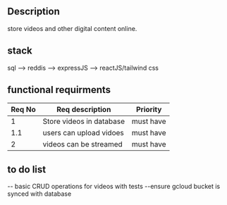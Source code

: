## Description

store videos and other digital content online.

## stack

sql --> reddis --> expressJS --> reactJS/tailwind css

## functional requirments

| Req No | Req description          | Priority  |
| ------ | ------------------------ | --------- |
| 1      | Store videos in database | must have |
| 1.1    | users can upload vidoes  | must have |
| 2      | videos can be streamed   | must have |

## to do list

-- basic CRUD operations for videos with tests
--ensure gcloud bucket is synced with database

